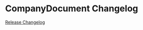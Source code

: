 # CompanyDocument Changelog

[Release Changelog](https://github.com/spryker-demo/company-document/releases)

